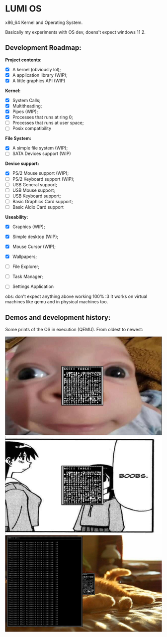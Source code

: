 # LUMI OS

x86_64 Kernel and Operating System.

Basically my experiments with OS dev, doens't expect
windows 11 2.

## Development Roadmap:

**Project contents:**
- [x] A kernel (obviously lol);
- [x] A application library (WIP);
- [x] A little graphics API (WIP)

**Kernel:**
- [x] System Calls;
- [x] Multitheading;
- [x] Pipes (WIP);
- [x] Processes that runs at ring 0;
- [ ] Processes that runs at user space;
- [ ] Posix compatibility

**File System:**
- [x] A simple file system (WIP);
- [ ] SATA Devices support (WIP)

**Device support:**
- [x] PS/2 Mouse support (WIP);
- [ ] PS/2 Keyboard support (WIP);
- [ ] USB General support;
- [ ] USB Mouse support;
- [ ] USB Keyboard support;
- [ ] Basic Graphics Card support;
- [ ] Basic Aldio Card support

**Useability:**
- [x] Graphics (WIP);
- [x] Simple desktop (WIP);
- [x] Mouse Cursor (WIP);
- [x] Wallpapers;
- [ ] File Explorer;
- [ ] Task Manager;
- [ ] Settings Application


obs: don't expect anything above working 100% :3
It works on virtual machines like qemu and in
physical machines too.

## Demos and development history:
Some prints of the OS in execution (QEMU).
From oldest to newest:

![lilguy](.github/assets/demo_0.png)
![boobes](.github/assets/demo_1.png)
![window](.github/assets/demo_2.png)
